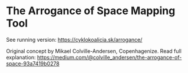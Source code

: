 # The Arrogance of Space Mapping Tool
See running version: https://cyklokoalicia.sk/arrogance/

Original concept by Mikael Colville-Andersen, Copenhagenize. Read full explanation:
https://medium.com/@colville_andersen/the-arrogance-of-space-93a7419b0278
